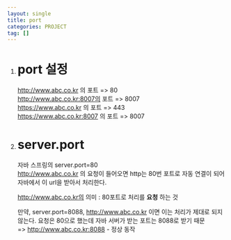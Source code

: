 ```yaml
---
layout: single
title: port
categories: PROJECT
tag: []
---
```


1. # port 설정

   http://www.abc.co.kr 의 포트 => 80   
   http://www.abc.co.kr:8007의 포트 => 8007   
   https://www.abc.co.kr 의 포트 => 443   
   https://www.abc.co.kr:8007 의 포트 => 8007   


1. # server.port

   자바 스프링의 server.port=80   
   http://www.abc.co.kr 의 요청이 들어오면 http는 80번 포트로 자동 연결이 되어 자바에서 이 url을 받아서 처리한다.   
   
   http://www.abc.co.kr의 의미 : 80포트로 처리를 __요청__ 하는 것   

   만약, server.port=8088, http://www.abc.co.kr 이면 이는 처리가 제대로 되지 않는다. 요청은 80으로 했는데 자바 서버가 받는 포트는 8088로 받기 때문   
   => http://www.abc.co.kr:8088 - 정상 동작   